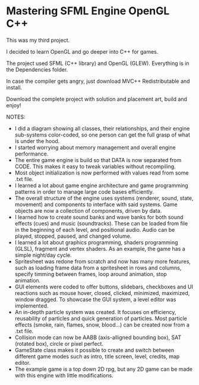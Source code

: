 # Mastering SFML Engine OpenGL C++

This was my third project.

I decided to learn OpenGL and go deeper into C++ for games.

The project used SFML (C++ library) and OpenGL (GLEW). Everything is in the Dependencies folder.

In case the compiler gets angry, just download MVC++ Redistributable and install.

Download the complete project with solution and placement art, build and enjoy!


NOTES:

- I did a diagram showing all classes, their relationships, and their engine sub-systems color-coded,
so one person can get the full grasp of what is under the hood.
- I started worrying about memory management and overall engine performance.
- The entire game engine is build so that DATA is now separated from CODE. This makes it easy to tweak variables without recompiling.
- Most object initialization is now performed with values read from some .txt file.
- I learned a lot about game engine architecture and game programming patterns in order to manage large code bases efficiently.
- The overall structure of the engine uses systems (renderer, sound, state, movement) and components to interface with said systems. Game objects are now a collection of components, driven by data.
- I learned how to create sound banks and wave banks for both sound effects (cues) and music (soundtracks). These can be loaded from file in the beginning of each level, and positional audio. Audio can be played, stopped, paused, and changed volume.
- I learned a lot about graphics programming, shaders programming (GLSL), fragment and vertex shaders. As an example, the game has a simple night/day cycle.
- Spritesheet was redone from scratch and now has many more features, such as loading frame data from a spritesheet in rows and columns,
specify timming between frames, loop around animation, stop animation.
- GUI elements were coded to offer buttons, slidebars, checkboxes and UI reactions such as mouse hover, closed, clicked, minimized, maximized, window dragged. To showcase the GUI system, a level editor was implemented.
- An in-depth particle system was created. It focuses on efficiency, reusability of particles and quick generation of particles. Most particle effects (smoke, rain, flames, snow, blood...) can be created now from a .txt file.
- Collision mode can now be AABB (axis-alligned bounding box), SAT (rotated box), circle or pixel perfect.
- GameState class makes it possible to create and switch between different game modes such as intro, title screen, level, credits, map editor.
- The example game is a top down 2D rpg, but any 2D game can be made with this engine with little modifications.
